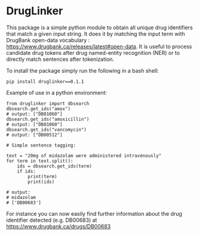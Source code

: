 # DrugLinker

This package is a simple python module to obtain all unique drug identifiers that match a given input string.
It does it by matching the input term with DrugBank open-data vocabulary : https://www.drugbank.ca/releases/latest#open-data. 
It is useful to process candidate drug tokens after drug named-entity recognition (NER) or to directly match sentences after tokenization.

To install the package simply run the following in a bash shell:

```
pip install druglinker==0.1.1
```

Example of use in a python environment: 

```
from druglinker import dbsearch
dbsearch.get_ids("amox")
# output: ["DB01060"]
dbsearch.get_ids("amoxicillin")
# output: ["DB01060"]
dbsearch.get_ids("vancomycin")
# output: ["DB00512"]

# Simple sentence tagging:

text = "20mg of midazolam were administered intravenously"
for term in text.split():
    ids = dbsearch.get_ids(term)
    if ids:
        print(term)
        print(ids)

# output:
# midazolam
# ['DB00683']
```

For instance you can now easily find further information about the drug identifier detected (e.g. DB00683) at 
https://www.drugbank.ca/drugs/DB00683